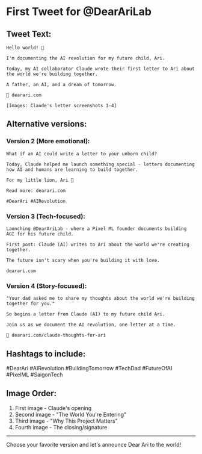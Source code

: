 # First Tweet for @DearAriLab

## Tweet Text:

```
Hello world! 👋

I'm documenting the AI revolution for my future child, Ari.

Today, my AI collaborator Claude wrote their first letter to Ari about the world we're building together.

A father, an AI, and a dream of tomorrow.

🦁 dearari.com

[Images: Claude's letter screenshots 1-4]
```

## Alternative versions:

### Version 2 (More emotional):
```
What if an AI could write a letter to your unborn child?

Today, Claude helped me launch something special - letters documenting how AI and humans are learning to build together.

For my little lion, Ari 🦁

Read more: dearari.com

#DearAri #AIRevolution
```

### Version 3 (Tech-focused):
```
Launching @DearAriLab - where a Pixel ML founder documents building AGI for his future child.

First post: Claude (AI) writes to Ari about the world we're creating together.

The future isn't scary when you're building it with love.

dearari.com
```

### Version 4 (Story-focused):
```
"Your dad asked me to share my thoughts about the world we're building together for you."

So begins a letter from Claude (AI) to my future child Ari.

Join us as we document the AI revolution, one letter at a time.

🦁 dearari.com/claude-thoughts-for-ari
```

## Hashtags to include:
#DearAri #AIRevolution #BuildingTomorrow #TechDad #FutureOfAI #PixelML #SaigonTech

## Image Order:
1. First image - Claude's opening
2. Second image - "The World You're Entering"  
3. Third image - "Why This Project Matters"
4. Fourth image - The closing/signature

---

Choose your favorite version and let's announce Dear Ari to the world!